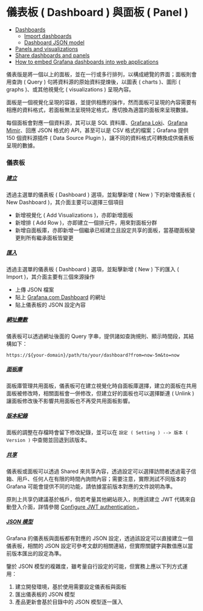 # 儀表板 ( Dashboard ) 與面板 ( Panel )

+ [Dashboards](https://grafana.com/docs/grafana/latest/dashboards/)
    - [Import dashboards](https://grafana.com/docs/grafana/latest/dashboards/build-dashboards/import-dashboards/)
    - [Dashboard JSON model](https://grafana.com/docs/grafana/latest/dashboards/build-dashboards/view-dashboard-json-model/)
+ [Panels and visualizations](https://grafana.com/docs/grafana/latest/panels-visualizations/)
+ [Share dashboards and panels](https://grafana.com/docs/grafana/latest/dashboards/share-dashboards-panels/)
+ [How to embed Grafana dashboards into web applications](https://grafana.com/blog/2023/10/10/how-to-embed-grafana-dashboards-into-web-applications/)

儀表版是將一個以上的面板，並在一行或多行排列，以構成總覽的界面；面板則會用查詢 ( Query ) 句將資料源的原始資料提煉後，以圖表 ( charts )、圖形 ( graphs )、或其他視覺化 ( visualizations ) 呈現內容。

面板是一個視覺化呈現的容器，並提供相應的操作，然而面板可呈現的內容需要有相應的資料格式，若面板無法呈現特定格式，應切換為適當的面板來呈現數據。

每個面板會對應一個資料源，其可以是 SQL 資料庫、[Grafana Loki](https://grafana.com/oss/loki/)、[Grafana Mimir](https://grafana.com/oss/mimir/)、回應 JSON 格式的 API，甚至可以是 CSV 格式的檔案；Grafana 提供 150 個資料源插件 ( Data Source Plugin )，讓不同的資料格式可轉換成供儀表板呈現的數據。

### 儀表板

##### [建立](https://grafana.com/docs/grafana/latest/dashboards/build-dashboards/create-dashboard/)

透過主選單的儀表板 ( Dashboard ) 選項，並點擊新增 ( New ) 下的新增儀表板 ( New Dashboard )，其介面主要可以選擇三個項目

+ 新增視覺化 ( Add Visualizations )，亦即新增面板
+ 新增排 ( Add Row )，亦即建立一個排元件，用來對面板分群
+ 新增自面板庫，亦即新增一個繼承已經建立且設定共享的面板，當基礎面板變更則所有繼承面板皆變更

##### [匯入](https://grafana.com/docs/grafana/latest/dashboards/build-dashboards/import-dashboards/)

透過主選單的儀表板 ( Dashboard ) 選項，並點擊新增 ( New ) 下的匯入 ( Import )，其介面主要有三個來源操作

+ 上傳 JSON 檔案
+ 貼上 [Grafana.com Dashboard](https://grafana.com/grafana/dashboards/) 的網址
+ 貼上儀表板的 JSON 設定內容

##### [網址變數](https://grafana.com/docs/grafana/latest/dashboards/build-dashboards/create-dashboard-url-variables/)

儀表板可以透過網址後面的 Query 字串，提供諸如查詢規則、顯示時間段，其結構如下：

```
https://${your-domain}/path/to/your/dashboard?from=now-5m&to=now
```

##### [面板庫](https://grafana.com/docs/grafana/latest/dashboards/build-dashboards/manage-library-panels/)

面板庫管理共用面板，儀表板可在建立視覺化時自面板庫選擇，建立的面板在共用面板被修改時，相關面板會一併修改，但建立好的面板也可以選擇斷連 ( Unlink ) 讓面板修改後不影響共用面板也不再受共用面板影響。

##### [版本紀錄](https://grafana.com/docs/grafana/latest/dashboards/build-dashboards/manage-version-history/)

面板的調整在存檔時會留下修改紀錄，並可以在 ```設定 ( Setting ) --> 版本 ( Version )``` 中查閱並回退到該版本。


##### [共享](https://grafana.com/docs/grafana/latest/dashboards/share-dashboards-panels/shared-dashboards/)

儀表板或面板可以透過 Shared 來共享內容，透過設定可以選擇訪問者透過電子信箱、用戶、任何人在有限的時間內詢問內容；需要注意，實際測試不同版本的 Grafana 可能會提供不同的功能，請依據當前版本對應的文件說明為準。

原則上共享仍建議基於帳戶，倘若考量其他網站崁入，則應該建立 JWT 代碼來自動登入介面，詳情參閱 [Configure JWT authentication
](https://grafana.com/docs/grafana/latest/setup-grafana/configure-security/configure-authentication/jwt/)。

##### [JSON 模型](https://grafana.com/docs/grafana/latest/dashboards/build-dashboards/view-dashboard-json-model/)

Grafana 的儀表板與面板都有對應的 JSON 設定，透過該設定可以直接建立一個儀表板，相關的 JSON 設定可參考文獻的相關連結，但實際關鍵字與數值應以當前版本匯出的設定為準。

鑒於 JSON 模型的複雜度，雖考量自行設定的可能，但實務上應以下列方式運用：

1. 建立開發環境，基於使用需要設定儀表板與面板
2. 匯出儀表板的 JSON 模型
3. 產品更新會基於目錄中的 JSON 模型逐一匯入
